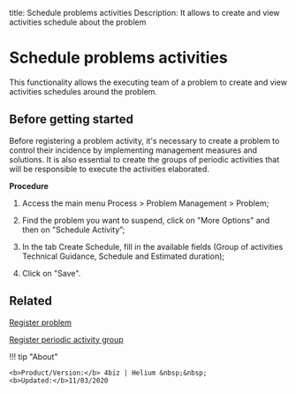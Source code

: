 title: Schedule problems activities
Description: It allows to create and view activities schedule about the problem

# Schedule problems activities

This functionality allows the executing team of a problem to create and view activities schedules around the problem.

## Before getting started

Before registering a problem activity, it's necessary to create a problem to control their incidence by implementing management measures and solutions. It is also essential to create the groups of periodic activities that will be responsible to execute the activities elaborated.

**Procedure**

1.	Access the main menu Process > Problem Management > Problem;

2.	Find the problem you want to suspend, click on "More Options" and then on "Schedule Activity”;

3.	In the tab Create Schedule, fill in the available fields (Group of activities Technical Guidance, Schedule and Estimated duration);

4.	Click on "Save".


Related
------------

[Register problem](/en-us/4biz-helium/processes/problem/use/register-problem.html)	

[Register periodic activity group](/en-us/4biz-helium/additional-features/automation-of-operation/configuration/periodic-activity-group.html)

!!! tip "About"

    <b>Product/Version:</b> 4biz | Helium &nbsp;&nbsp;
    <b>Updated:</b>11/03/2020

